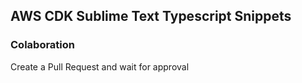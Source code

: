 ## AWS CDK Sublime Text Typescript Snippets
### Colaboration
Create a Pull Request and wait for approval
